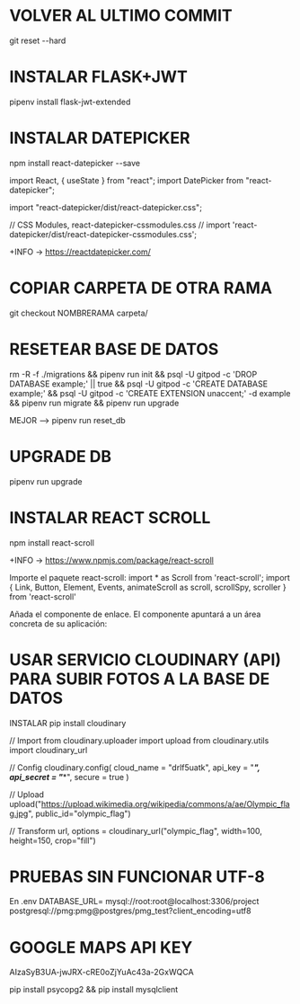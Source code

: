# VOLVER AL ULTIMO COMMIT
git reset --hard

# INSTALAR FLASK+JWT 
pipenv install flask-jwt-extended

# INSTALAR DATEPICKER
npm install react-datepicker --save

import React, { useState } from "react";
import DatePicker from "react-datepicker";

import "react-datepicker/dist/react-datepicker.css";

// CSS Modules, react-datepicker-cssmodules.css
// import 'react-datepicker/dist/react-datepicker-cssmodules.css';

+INFO -> https://reactdatepicker.com/

<!-- const Example = () => {
  const [startDate, setStartDate] = useState(new Date());
  return (
    <DatePicker selected={startDate} onChange={(date) => setStartDate(date)} />
  );
}; -->

# COPIAR CARPETA DE OTRA RAMA
git checkout NOMBRERAMA carpeta/

# RESETEAR BASE DE DATOS
rm -R -f ./migrations &&
pipenv run init &&
psql -U gitpod -c 'DROP DATABASE example;' || true &&
psql -U gitpod -c 'CREATE DATABASE example;' &&
psql -U gitpod -c 'CREATE EXTENSION unaccent;' -d example &&
pipenv run migrate &&
pipenv run upgrade

MEJOR --> pipenv run reset_db

# UPGRADE DB
pipenv run upgrade

<!-- ********************** -->
# INSTALAR REACT SCROLL
npm install react-scroll                                <!-- npm i -S react-scroll -->

+INFO -> https://www.npmjs.com/package/react-scroll


Importe el paquete react-scroll:
import * as Scroll from 'react-scroll';
import { Link, Button, Element, Events, animateScroll as scroll, scrollSpy, scroller } from 'react-scroll'                 <!-- import { Link, animateScroll as scroll } from "react-scroll"; -->


Añada el componente de enlace. El componente <Link /> apuntará a un área concreta de su aplicación:
<Link to="section1">

# USAR SERVICIO CLOUDINARY (API) PARA SUBIR FOTOS A LA BASE DE DATOS
  INSTALAR
pip install cloudinary

// Import
from cloudinary.uploader import upload
from cloudinary.utils import cloudinary_url

// Config
cloudinary.config(
  cloud_name = "drlf5uatk",
  api_key = "***************",
  api_secret = "****************",
  secure = true
)

// Upload
upload("https://upload.wikimedia.org/wikipedia/commons/a/ae/Olympic_flag.jpg", public_id="olympic_flag")

// Transform
url, options = cloudinary_url("olympic_flag", width=100, height=150, crop="fill")

# PRUEBAS SIN FUNCIONAR UTF-8

En .env
DATABASE_URL= mysql://root:root@localhost:3306/project       
              postgresql://pmg:pmg@postgres/pmg_test?client_encoding=utf8


# GOOGLE MAPS API KEY

AIzaSyB3UA-jwJRX-cRE0oZjYuAc43a-2GxWQCA



pip install psycopg2 && pip install mysqlclient